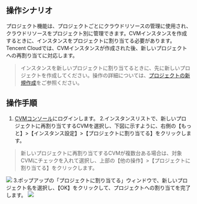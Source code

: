 ## 操作シナリオ
プロジェクト機能は、プロジェクトごとにクラウドリソースの管理に使用され、クラウドリソースをプロジェクト別に管理できます。CVMインスタンスを作成するときに、インスタンスをプロジェクトに割り当てる必要があります。Tencent Cloudでは、CVMインスタンスが作成された後、新しいプロジェクトへの再割り当てに対応します。

> インスタンスを新しいプロジェクトに割り当てるときに、先に新しいプロジェクトを作成してください。操作の詳細については、[プロジェクトの新規作成](https://cloud.tencent.com/document/product/378/10861)をご参照ください。

## 操作手順

1. [CVMコンソール](https://console.cloud.tencent.com/cvm/index)にログインします。
2.インスタンスリストで、新しいプロジェクトに再割り当てするCVMを選択し、下図に示すように、右側の【もっと】>【インスタンス設定】>【プロジェクトに割り当てる】をクリックします。
> 新しいプロジェクトに再割り当てするCVMが複数台ある場合は、対象CVMにチェックを入れて選択し、上部の【他の操作】>【プロジェクトに割り当てる】をクリックします。
>
![](https://main.qcloudimg.com/raw/33ad78c233714efb1fff0bef842dbdb5.png)
3.ポップアップの「プロジェクトに割り当てる」ウィンドウで、新しいプロジェクト名を選択し、【OK】をクリックして、プロジェクトへの割り当てを完了します。
![](https://main.qcloudimg.com/raw/449b65b85cae6e1bff087b6a0f73d84e.png)
